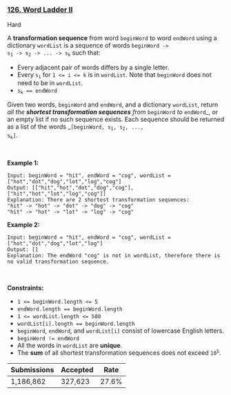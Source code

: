 ### [126. Word Ladder II](https://leetcode.com/problems/word-ladder-ii/)

Hard

A __transformation sequence__ from word `` beginWord `` to word `` endWord `` using a dictionary `` wordList `` is a sequence of words <code>beginWord -> s<sub>1</sub> -> s<sub>2</sub> -> ... -> s<sub>k</sub></code> such that:

*   Every adjacent pair of words differs by a single letter.
*   Every <code>s<sub>i</sub></code> for `` 1 <= i <= k `` is in `` wordList ``. Note that `` beginWord `` does not need to be in `` wordList ``.
*   <code>s<sub>k</sub> == endWord</code>

Given two words, `` beginWord `` and `` endWord ``, and a dictionary `` wordList ``, return _all the __shortest transformation sequences__ from_ `` beginWord `` _to_ `` endWord ``_, or an empty list if no such sequence exists. Each sequence should be returned as a list of the words _<code>[beginWord, s<sub>1</sub>, s<sub>2</sub>, ..., s<sub>k</sub>]</code>.

 

__Example 1:__

```
Input: beginWord = "hit", endWord = "cog", wordList = ["hot","dot","dog","lot","log","cog"]
Output: [["hit","hot","dot","dog","cog"],["hit","hot","lot","log","cog"]]
Explanation: There are 2 shortest transformation sequences:
"hit" -> "hot" -> "dot" -> "dog" -> "cog"
"hit" -> "hot" -> "lot" -> "log" -> "cog"
```

__Example 2:__

```
Input: beginWord = "hit", endWord = "cog", wordList = ["hot","dot","dog","lot","log"]
Output: []
Explanation: The endWord "cog" is not in wordList, therefore there is no valid transformation sequence.
```

 

__Constraints:__

*   `` 1 <= beginWord.length <= 5 ``
*   `` endWord.length == beginWord.length ``
*   `` 1 <= wordList.length <= 500 ``
*   `` wordList[i].length == beginWord.length ``
*   `` beginWord ``, `` endWord ``, and `` wordList[i] `` consist of lowercase English letters.
*   `` beginWord != endWord ``
*   All the words in `` wordList `` are __unique__.
*   The __sum__ of all shortest transformation sequences does not exceed <code>10<sup>5</sup></code>.

| Submissions    | Accepted     | Rate   |
| -------------- | ------------ | ------ |
| 1,186,862 | 327,623 | 27.6% |